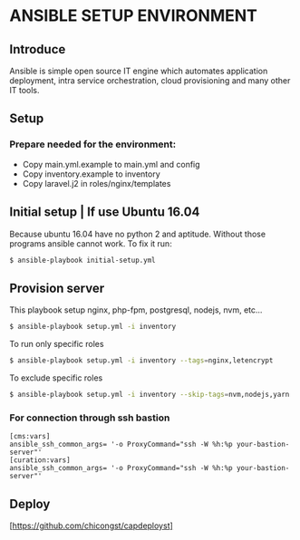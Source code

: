 # ANSIBLE SETUP ENVIRONMENT 

## Introduce
Ansible is simple open source IT engine which automates application deployment, intra service orchestration, cloud provisioning and many other IT tools.

## Setup 
### Prepare needed for the environment: 
- Copy main.yml.example to main.yml and config
- Copy inventory.example to inventory
- Copy laravel.j2 in roles/nginx/templates

## Initial setup | If use Ubuntu 16.04

Because ubuntu 16.04 have no python 2 and aptitude. Without those
programs ansible cannot work. To fix it run:

```sh
$ ansible-playbook initial-setup.yml
```

## Provision server

This playbook setup nginx, php-fpm, postgresql, nodejs, nvm, etc...

```sh
$ ansible-playbook setup.yml -i inventory
```

To run only specific roles
```sh
$ ansible-playbook setup.yml -i inventory --tags=nginx,letencrypt
```

To exclude specific roles
```sh
$ ansible-playbook setup.yml -i inventory --skip-tags=nvm,nodejs,yarn
```

### For connection through ssh bastion
```
[cms:vars]
ansible_ssh_common_args= '-o ProxyCommand="ssh -W %h:%p your-bastion-server"'
[curation:vars]
ansible_ssh_common_args= '-o ProxyCommand="ssh -W %h:%p your-bastion-server"'
```

## Deploy
[https://github.com/chicongst/capdeployst]


